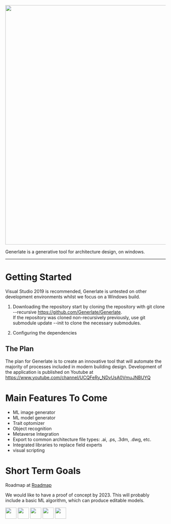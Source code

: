<p align="center">
  <img width="750" src="https://user-images.githubusercontent.com/85384584/139527738-0f118369-7aef-461e-a026-8454c50eff72.png">
</p>  

 
Generlate is a generative tool for architecture design, on windows.  

---
# Getting Started  
Visual Studio 2019 is recommended, Generlate is untested on other development environments whilst we focus on a Windows build.
1. Downloading the repository
start by cloning the repository with git clone --recursive https://github.com/Generlate/Generlate.  
If the repository was cloned non-recursively previously, use git submodule update --init to clone the necessary submodules.

2. Configuring the dependencies

## The Plan  
The plan for Generlate is to create an innovative tool that will automate the majority of processes included in modern building design. Development of the application is published on Youtube at https://www.youtube.com/channel/UCQFeRy_NDvUsA0VmuJNBUYQ

# Main Features To Come  
* ML image generator
* ML model generator
* Trait optomizer
* Object recognition
* Metaverse Integration
* Export to common architecture file types: .ai, .ps, .3dm, .dwg, etc.
* Integrated libraries to replace field experts
* visual scripting

# Short Term Goals  
Roadmap at [Roadmap](Roadmap.md)  

We would like to have a proof of concept by 2023. This will probably include a basic ML algorithm, which can produce editable models.

<a href="https://www.twitch.tv/eelblue"><img src="https://user-images.githubusercontent.com/85384584/130402085-1cfe4834-7be6-4309-8c60-8578fb648925.png" height="35"/></a>
<a href="https://discord.gg/7ptePN8QAe"><img src="https://user-images.githubusercontent.com/85384584/130401686-9298ca76-0d3d-4525-9f53-05bab17d96f4.png" height="35"/></a>
<a href="https://www.youtube.com/channel/UCQFeRy_NDvUsA0VmuJNBUYQ"><img src="https://user-images.githubusercontent.com/85384584/130402140-a5fea54d-4be6-434f-bb5b-40b8bda4c1e8.png" height="35"/></a>
<a href="https://www.instagram.com/eelblueai/"><img src="https://user-images.githubusercontent.com/85384584/130402057-9376bb20-5e19-4840-ae65-d491ffd37f39.png" height="35"/></a>
<a href="https://twitter.com/EelBlueAI"><img src="https://user-images.githubusercontent.com/85384584/130402116-1a229e41-2a75-4893-b842-aab16f44aa74.png" height="35"/></a>
